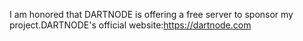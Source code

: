 I am honored that DARTNODE is offering a free server to sponsor my project.DARTNODE's official website:https://dartnode.com
